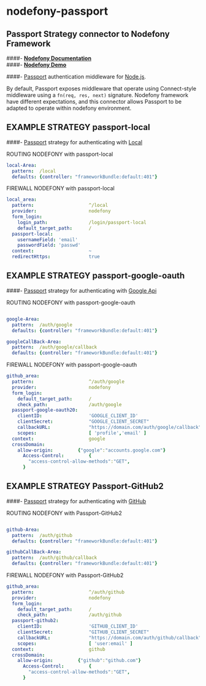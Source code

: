 # nodefony-passport

##  **Passport Strategy connector to Nodefony Framework**

####-  **[Nodefony Documentation](https://nodefony.net/documentation)**  
####-  **[Nodefony Demo](https://nodefony.net)**  

####- [Passport](http://passportjs.org/)  authentication middleware for [Node.js](http://nodejs.org/).


By default, Passport exposes middleware that operate using Connect-style
middleware using a `fn(req, res, next)` signature.  Nodefony framework
have different expectations, and this connector allows Passport to be adapted
to operate within nodefony environment.


## EXAMPLE STRATEGY passport-local

####- [Passport](http://passportjs.org/) strategy for authenticating with [Local](https://github.com/jaredhanson/passport-local)

ROUTING NODEFONY with passport-local 
```yaml
local-Area: 
  pattern:  /local
  defaults: {controller: "frameworkBundle:default:401"}

```

FIREWALL NODEFONY with passport-local
```yaml
local_area:
  pattern:                    ^/local
  provider:                   nodefony
  form_login:
    login_path:               /login/passport-local
    default_target_path:      /
  passport-local:
    usernameField: 'email'
    passwordField: 'passwd'
  context:                    ~
  redirectHttps:              true
```

## EXAMPLE STRATEGY passport-google-oauth 

####- [Passport](http://passportjs.org/) strategy for authenticating with [Google Api](https://github.com/jaredhanson/passport-google-oauth)

ROUTING NODEFONY with passport-google-oauth 
```yaml

google-Area: 
  pattern:  /auth/google
  defaults: {controller: "frameworkBundle:default:401"}

googleCallBack-Area: 
  pattern:  /auth/google/callback
  defaults: {controller: "frameworkBundle:default:401"}

```

FIREWALL NODEFONY with passport-google-oauth 

```yaml
github_area:
  pattern:                    ^/auth/google
  provider:                   nodefony
  form_login:
    default_target_path:      /
    check_path:               /auth/google
  passport-google-oauth20:
    clientID:                 'GOOGLE_CLIENT_ID'
    clientSecret:             "GOOGLE_CLIENT_SECRET" 
    callbackURL:              "https://domain.com/auth/google/callback" 
    scopes:                   [ 'profile','email' ]
  context:                    google
  crossDomain: 
    allow-origin:	      {"google":"accounts.google.com"}
      Access-Control:         {
        "access-control-allow-methods":"GET",
      }
```

## EXAMPLE STRATEGY Passport-GitHub2 

####- [Passport](http://passportjs.org/) strategy for authenticating with [GitHub](https://github.com/cfsghost/passport-github)

ROUTING NODEFONY with Passport-GitHub2 
```yaml

github-Area: 
  pattern:  /auth/github
  defaults: {controller: "frameworkBundle:default:401"}

githubCallBack-Area: 
  pattern:  /auth/github/callback
  defaults: {controller: "frameworkBundle:default:401"}

```

FIREWALL NODEFONY with Passport-GitHub2 

```yaml
github_area:
  pattern:                    ^/auth/github
  provider:                   nodefony
  form_login:
    default_target_path:      /
    check_path:               /auth/github
  passport-github2:
    clientID:                 'GITHUB_CLIENT_ID'
    clientSecret:             "GITHUB_CLIENT_SECRET" 
    callbackURL:              "https://domain.com/auth/github/callback" 
    scopes:                   [ 'user:email' ]
  context:                    github
  crossDomain: 
    allow-origin:	      {"github":"github.com"}
      Access-Control:         {
        "access-control-allow-methods":"GET",
      }
```

